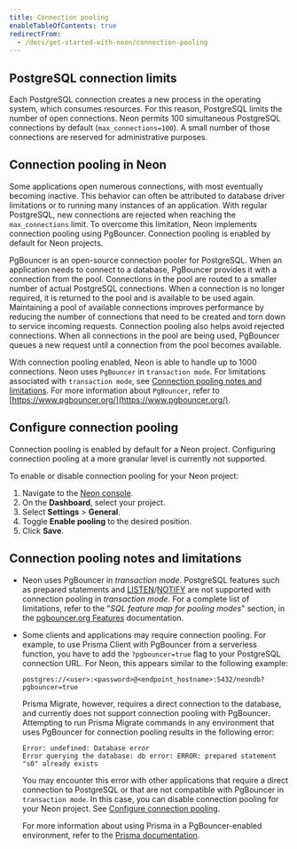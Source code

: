 ```yaml
---
title: Connection pooling
enableTableOfContents: true
redirectFrom:
  - /docs/get-started-with-neon/connection-pooling
---
```


## PostgreSQL connection limits

Each PostgreSQL connection creates a new process in the operating system, which consumes resources. For this reason, PostgreSQL limits the number of open connections. Neon permits 100 simultaneous PostgreSQL connections by default (`max_connections=100`). A small number of those connections are reserved for administrative purposes.

## Connection pooling in Neon

Some applications open numerous connections, with most eventually becoming inactive. This behavior can often be attributed to database driver limitations or to running many instances of an application. With regular PostgreSQL, new connections are rejected when reaching the `max_connections` limit. To overcome this limitation, Neon implements connection pooling using PgBouncer. Connection pooling is enabled by default for Neon projects.

PgBouncer is an open-source connection pooler for PostgreSQL. When an application needs to connect to a database, PgBouncer provides it with a connection from the pool. Connections in the pool are routed to a smaller number of actual PostgreSQL connections. When a connection is no longer required, it is returned to the pool and is available to be used again. Maintaining a pool of available connections improves performance by reducing the number of connections that need to be created and torn down to service incoming requests. Connection pooling also helps avoid rejected connections. When all connections in the pool are being used, PgBouncer queues a new request until a connection from the pool becomes available.

With connection pooling enabled, Neon is able to handle up to 1000 connections. Neon uses `PgBouncer` in `transaction mode`. For limitations associated with `transaction mode`, see [Connection pooling notes and limitations](#connection-pooling-notes-and-limitations). For more information about `PgBouncer`, refer to [https://www.pgbouncer.org/](https://www.pgbouncer.org/).

## Configure connection pooling

Connection pooling is enabled by default for a Neon project. Configuring connection pooling at a more granular level is currently not supported.

To enable or disable connection pooling for your Neon project:

1. Navigate to the [Neon console](https://console.neon.tech/).
2. On the **Dashboard**, select your project.
3. Select **Settings** > **General**.
5. Toggle **Enable pooling** to the desired position.
6. Click **Save**.

## Connection pooling notes and limitations

- Neon uses PgBouncer in _transaction mode_. PostgreSQL features such as prepared statements and [LISTEN](https://www.postgresql.org/docs/15/sql-listen.html)/[NOTIFY](https://www.postgresql.org/docs/15/sql-notify.html) are not supported with connection pooling in _transaction mode_. For a complete list of limitations, refer to the "_SQL feature map for pooling modes_" section, in the [pgbouncer.org Features](https://www.pgbouncer.org/features.html) documentation.
- Some clients and applications may require connection pooling. For example, to use Prisma Client with PgBouncer from a serverless function, you have to add the `?pgbouncer=true` flag to your PostgreSQL connection URL. For Neon, this appears similar to the following example:

  ```text
  postgres://<user>:<password>@<endpoint_hostname>:5432/neondb?pgbouncer=true
  ```

  Prisma Migrate, however, requires a direct connection to the database, and currently does not support connection pooling with PgBouncer. Attempting to run Prisma Migrate commands in any environment that uses PgBouncer for connection pooling results in the following error:

  ```text
  Error: undefined: Database error
  Error querying the database: db error: ERROR: prepared statement "s0" already exists
  ```

  You may encounter this error with other applications that require a direct connection to PostgreSQL or that are not compatible with PgBouncer in `transaction mode`. In this case, you can disable connection pooling for your Neon project. See [Configure connection pooling](#configure-connection-pooling).

  For more information about using Prisma in a PgBouncer-enabled environment, refer to the [Prisma documentation](https://www.prisma.io/docs/guides/performance-and-optimization/connection-management/configure-pg-bouncer#add-pgbouncer-to-the-connection-url).
